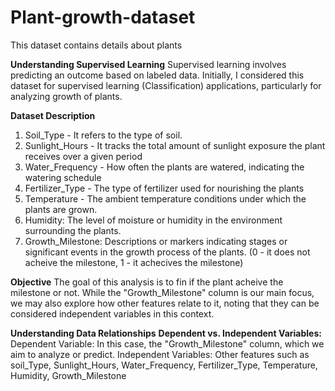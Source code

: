 # Plant-growth-dataset
This dataset contains details about plants

**Understanding Supervised Learning** Supervised learning involves predicting an outcome based on labeled data. 
Initially, I considered this dataset for supervised learning (Classification) applications, particularly for analyzing growth of plants.

**Dataset Description**
1. Soil_Type - It refers to the type of soil.
2. Sunlight_Hours - It tracks the total amount of sunlight exposure the plant receives over a given period
3. Water_Frequency -  How often the plants are watered, indicating the watering schedule
4. Fertilizer_Type - The type of fertilizer used for nourishing the plants
5. Temperature - The ambient temperature conditions under which the plants are grown.
6. Humidity: The level of moisture or humidity in the environment surrounding the plants.
7. Growth_Milestone: Descriptions or markers indicating stages or significant events in the growth process of the plants.
   (0 - it does not acheive the milestone, 1 - it achecives the milestone)
   
**Objective** The goal of this analysis is to fin if the plant acheive the milestone or not. While the "Growth_Milestone" column is our main focus,
 we may also explore how other features relate to it, noting that they can be considered independent variables in this context.

**Understanding Data Relationships** **Dependent vs. Independent Variables:** Dependent Variable: In this case, the "Growth_Milestone" column,
which we aim to analyze or predict. Independent Variables: Other features such as soil_Type, Sunlight_Hours, Water_Frequency, Fertilizer_Type, Temperature, Humidity, Growth_Milestone


